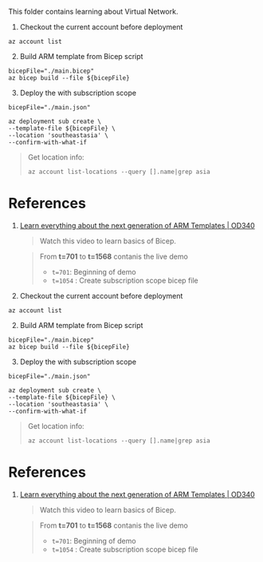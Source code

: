 This folder contains learning about Virtual Network.



1. Checkout the current account before deployment

``` shell 
az account list
```

2. Build ARM template from Bicep script

```  shell
bicepFile="./main.bicep"
az bicep build --file ${bicepFile}
```

3. Deploy the with subscription scope

``` shell
bicepFile="./main.json"

az deployment sub create \
--template-file ${bicepFile} \
--location 'southeastasia' \
--confirm-with-what-if
```

> Get location info:
>
> `az account list-locations --query [].name|grep asia`

# References

1. [Learn everything about the next generation of ARM Templates | OD340](https://youtu.be/sc1kJfcRQgY?t=701)

    > Watch this video to learn basics of Bicep.

    > From **t=701** to **t=1568** contanis the live demo 
    > - `t=701`: Beginning of demo
    > - `t=1054` : Create subscription scope bicep file

1. Checkout the current account before deployment

``` shell 
az account list
```

2. Build ARM template from Bicep script

```  shell
bicepFile="./main.bicep"
az bicep build --file ${bicepFile}
```

3. Deploy the with subscription scope

``` shell
bicepFile="./main.json"

az deployment sub create \
--template-file ${bicepFile} \
--location 'southeastasia' \
--confirm-with-what-if
```

> Get location info:
>
> `az account list-locations --query [].name|grep asia`

# References

1. [Learn everything about the next generation of ARM Templates | OD340](https://youtu.be/sc1kJfcRQgY?t=701)

    > Watch this video to learn basics of Bicep.

    > From **t=701** to **t=1568** contanis the live demo 
    > - `t=701`: Beginning of demo
    > - `t=1054` : Create subscription scope bicep file
